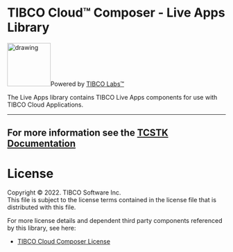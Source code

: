 # TIBCO Cloud™ Composer - Live Apps Library
<img src="https://community.tibco.com/sites/default/files/tibco_labs_final_with_tm2-01.png" alt="drawing" width="100"/>Powered by [TIBCO Labs™](https://community.tibco.com/wiki/tibco-labs)

The Live Apps library contains TIBCO Live Apps components for use with TIBCO Cloud Applications.

---
For more information see the [TCSTK Documentation](https://tibcosoftware.github.io/TCSToolkit/)
---

# License
Copyright © 2022. TIBCO Software Inc.<br>
This file is subject to the license terms contained in the license file that is distributed with this file.

For more license details and dependent third party components referenced by this library, see here:

- [TIBCO Cloud Composer License](https://tibcosoftware.github.io/TCSToolkit/license/)
